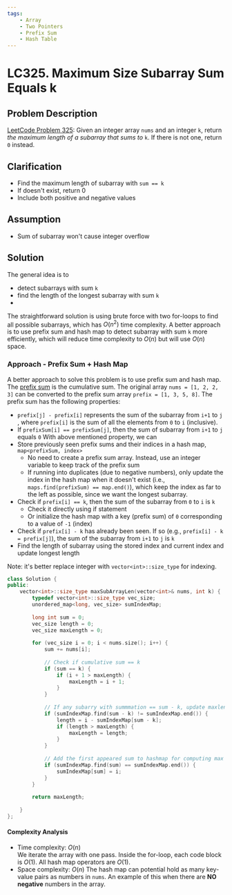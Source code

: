 ```yaml
---
tags:
    - Array
    - Two Pointers
    - Prefix Sum
    - Hash Table
---
```


# LC325. Maximum Size Subarray Sum Equals k
## Problem Description
[LeetCode Problem 325](https://leetcode.com/problems/maximum-size-subarray-sum-equals-k/): Given an integer array `nums` and an integer `k`, return _the maximum length of a subarray that sums to_ `k`. If there is not one, return `0` instead.

## Clarification
- Find the maximum length of subarray with `sum == k`
- If doesn't exist, return 0
- Include both positive and negative values

## Assumption
- Sum of subarray won't cause integer overflow

## Solution
The general idea is to
- detect subarrays with sum `k` 
- find the length of the longest subarray with sum `k`
- 
The straightforward solution is using brute force with two for-loops to find all possible subarrays, which has $O(n^2)$ time complexity. A better approach is to use prefix sum and hash map to detect subarray with sum `k` more efficiently, which will reduce time complexity to $O(n)$ but will use $O(n)$ space. 

### Approach - Prefix Sum + Hash Map
A better approach to solve this problem is to use prefix sum and hash map. The [prefix sum](https://en.wikipedia.org/wiki/Prefix_sum) is the cumulative sum. The original array `nums = [1, 2, 2, 3]` can be converted to the prefix sum array `prefix = [1, 3, 5, 8]`. The prefix sum has the following properties:
- `prefix[j] - prefix[i]` represents the sum of the subarray from `i+1` to `j` , where `prefix[i]` is the sum of all the elements from `0` to `i` (inclusive). 
- If `prefixSum[i] == prefixSum[j]`, then the sum of subarray from `i+1` to `j` equals `0` 
With above mentioned property, we can
- Store previously seen prefix sums and their indices in a hash map, `map<prefixSum, index>` 
	- No need to create a prefix sum array. Instead, use an integer variable to keep track of the prefix sum
	- If running into duplicates (due to negative numbers), only update the index in the hash map when it doesn't exist (i.e., `maps.find(prefixSum) == map.end()`), which keep the index as far to the left as possible, since we want the longest subarray. 
- Check if `prefix[i] == k`, then the sum of the subarray from `0` to `i` is `k`
	- Check it directly using if statement
	- Or initialize the hash map with a key (prefix sum) of `0` corresponding to a value of `-1` (index)
- Check if `prefix[i] - k` has already been seen. If so (e.g., `prefix[i] - k = prefix[j]`), the sum of the subarray from `i+1` to `j` is `k`
- Find the length of subarray using the stored index and current index and update longest length

Note: it's better replace integer with `vector<int>::size_type` for indexing.

```cpp
class Solution {
public:
    vector<int>::size_type maxSubArrayLen(vector<int>& nums, int k) {
        typedef vector<int>::size_type vec_size;
        unordered_map<long, vec_size> sumIndexMap; 
        
        long int sum = 0;
        vec_size length = 0;
        vec_size maxLength = 0;
        
        for (vec_size i = 0; i < nums.size(); i++) {
            sum += nums[i];
            
            // Check if cumulative sum == k
            if (sum == k) {
                if (i + 1 > maxLength) {
                    maxLength = i + 1;
                }
            }
            
            // If any subarry with summmation == sum - k, update maxlenght
            if (sumIndexMap.find(sum - k) != sumIndexMap.end()) {
                length = i - sumIndexMap[sum - k];
                if (length > maxLength) {
                    maxLength = length;
                }
            }
            
            // Add the first appeared sum to hashmap for computing max length later
            if (sumIndexMap.find(sum) == sumIndexMap.end()) {
                sumIndexMap[sum] = i;
            }
        }
        
        return maxLength;
        
    }
};
```

#### Complexity Analysis
* Time complexity: $O(n)$  
	We iterate the array with one pass. Inside the for-loop, each code block is $O(1)$. All hash map operators are $O(1)$.  
* Space complexity: $O(n)$
	The hash map can potential hold as many key-value pairs as numbers in `nums`. An example of this when there are **NO** **negative** numbers in the array.
